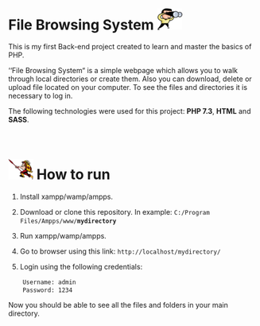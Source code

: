 # File Browsing System <img src="File_Browser_System.png" width="50" >

This is my first Back-end project created to learn and master the basics of PHP.

‘‘File Browsing System“ is a simple webpage which allows you to walk through local directories or create them. Also you can download, delete or upload file located on your computer. To see the files and directories it is necessary to log in.

The following technologies were used for this project: **PHP 7.3**, **HTML** and **SASS**.

&nbsp;

# <img src="How_to_run.png" width="50"> How to run

1.	Install xampp/wamp/ampps.

2.	Download or clone this repository. In example: `C:/Program Files/Ampps/www/`**`mydirectory`**

3.	Run xampp/wamp/ampps.

4.	Go to browser using this link: `http://localhost/mydirectory/`

5.	Login using the following credentials:

```
    Username: admin
    Password: 1234
```

Now you should be able to see all the files and folders in your main directory.

